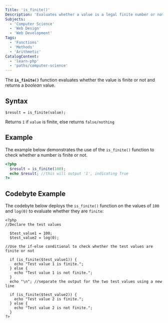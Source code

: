 ```yaml
---
Title: 'is_finite()'
Description: 'Evaluates whether a value is a legal finite number or not.'
Subjects:
  - 'Computer Science'
  - 'Web Design'
  - 'Web Development'
Tags:
  - 'Functions'
  - 'Methods'
  - 'Arithmetic'
CatalogContent:
  - 'learn-php'
  - 'paths/computer-science'
---
```


The **`is_finite()`** function evaluates whether the value is finite or not and returns a *boolean* value.

## Syntax

```pseudo
$result = is_finite(value);
```

Returns `1` if `value` is finite, else returns `false/nothing`

## Example

The example below demonstrates the use of the `is_finite()` function to check whether a number is finite or not.

```php
<?php
  $result = is_finite(100);
  echo $result; //this will output '1', indicating True
?>
```

## Codebyte Example

The codebyte below deploys the `is_finite()` function on the values of `100` and `log(0)` to evaluate whether they are `finite`:

```codebyte/php
<?php
//Declare the test values

  $test_value1 = 100;
  $test_value2 = log(0);

//Use the if-else conditional to check whether the test values are finite or not

  if (is_finite($test_value1)) {
    echo "Test value 1 is finite.";
  } else {
    echo "Test value 1 is not finite.";
  }
  echo "\n"; //separate the output for the two test values using a new line

  if (is_finite($test_value2)) {
    echo "Test value 2 is finite.";
  } else {
    echo "Test value 2 is not finite.";
  }
?>

```
